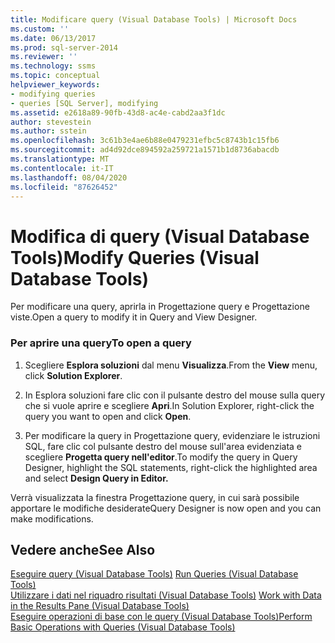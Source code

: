 ```yaml
---
title: Modificare query (Visual Database Tools) | Microsoft Docs
ms.custom: ''
ms.date: 06/13/2017
ms.prod: sql-server-2014
ms.reviewer: ''
ms.technology: ssms
ms.topic: conceptual
helpviewer_keywords:
- modifying queries
- queries [SQL Server], modifying
ms.assetid: e2618a89-90fb-43d8-ac4e-cabd2aa3f1dc
author: stevestein
ms.author: sstein
ms.openlocfilehash: 3c61b3e4ae6b88e0479231efbc5c8743b1c15fb6
ms.sourcegitcommit: ad4d92dce894592a259721a1571b1d8736abacdb
ms.translationtype: MT
ms.contentlocale: it-IT
ms.lasthandoff: 08/04/2020
ms.locfileid: "87626452"
---
```

# <a name="modify-queries-visual-database-tools"></a><span data-ttu-id="9bea5-102">Modifica di query (Visual Database Tools)</span><span class="sxs-lookup"><span data-stu-id="9bea5-102">Modify Queries (Visual Database Tools)</span></span>
  <span data-ttu-id="9bea5-103">Per modificare una query, aprirla in Progettazione query e Progettazione viste.</span><span class="sxs-lookup"><span data-stu-id="9bea5-103">Open a query to modify it in Query and View Designer.</span></span>  
  
### <a name="to-open-a-query"></a><span data-ttu-id="9bea5-104">Per aprire una query</span><span class="sxs-lookup"><span data-stu-id="9bea5-104">To open a query</span></span>  
  
1.  <span data-ttu-id="9bea5-105">Scegliere **Esplora soluzioni** dal menu **Visualizza**.</span><span class="sxs-lookup"><span data-stu-id="9bea5-105">From the **View** menu, click **Solution Explorer**.</span></span>  
  
2.  <span data-ttu-id="9bea5-106">In Esplora soluzioni fare clic con il pulsante destro del mouse sulla query che si vuole aprire e scegliere **Apri**.</span><span class="sxs-lookup"><span data-stu-id="9bea5-106">In Solution Explorer, right-click the query you want to open and click **Open**.</span></span>  
  
3.  <span data-ttu-id="9bea5-107">Per modificare la query in Progettazione query, evidenziare le istruzioni SQL, fare clic col pulsante destro del mouse sull'area evidenziata e scegliere **Progetta query nell'editor**.</span><span class="sxs-lookup"><span data-stu-id="9bea5-107">To modify the query in Query Designer, highlight the SQL statements, right-click the highlighted area and select **Design Query in Editor.**</span></span>  
  
 <span data-ttu-id="9bea5-108">Verrà visualizzata la finestra Progettazione query, in cui sarà possibile apportare le modifiche desiderate</span><span class="sxs-lookup"><span data-stu-id="9bea5-108">Query Designer is now open and you can make modifications.</span></span>  
  
## <a name="see-also"></a><span data-ttu-id="9bea5-109">Vedere anche</span><span class="sxs-lookup"><span data-stu-id="9bea5-109">See Also</span></span>  
 <span data-ttu-id="9bea5-110">[Eseguire query &#40;Visual Database Tools&#41;](visual-database-tools.md) </span><span class="sxs-lookup"><span data-stu-id="9bea5-110">[Run Queries &#40;Visual Database Tools&#41;](visual-database-tools.md) </span></span>  
 <span data-ttu-id="9bea5-111">[Utilizzare i dati nel riquadro risultati &#40;Visual Database Tools&#41;](results-pane-visual-database-tools.md) </span><span class="sxs-lookup"><span data-stu-id="9bea5-111">[Work with Data in the Results Pane &#40;Visual Database Tools&#41;](results-pane-visual-database-tools.md) </span></span>  
 [<span data-ttu-id="9bea5-112">Eseguire operazioni di base con le query &#40;Visual Database Tools&#41;</span><span class="sxs-lookup"><span data-stu-id="9bea5-112">Perform Basic Operations with Queries &#40;Visual Database Tools&#41;</span></span>](perform-basic-operations-with-queries-visual-database-tools.md)  
  
  
